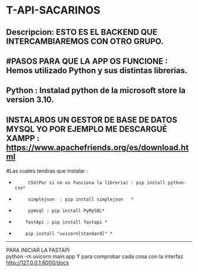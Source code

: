 # T-API-SACARINOS
Descripcion:
ESTO ES EL BACKEND QUE INTERCAMBIAREMOS CON OTRO GRUPO.
----------------------------------------------------
#PASOS PARA QUE LA APP OS FUNCIONE : 
Hemos utilizado Python y sus distintas librerias.
---------------------------------------------------
Python : Instalad python de la microsoft store la version 3.10.
----------------------------------------------------
INSTALAROS UN GESTOR DE BASE DE DATOS MYSQL YO POR EJEMPLO ME DESCARGUÉ XAMPP : https://www.apachefriends.org/es/download.html
----------------------------------------------------
#Las cuales tendras que instalar : 
*          CSV(Por si no os funciona la libreria) : pip install python-csv* 
*          simplejson  : pip install simplejson   * 
*          pymsql : pip install PyMySQL* 
*         fastApi : pip install fastapi * 
*         pip install "uvicorn[standard]" * 
----------------------------------------------------
PARA INICIAR LA FASTAPI  
       python -m uvicorn main:app
Y para comprobar cada cosa con la interfaz http://127.0.0.1:8000/docs
